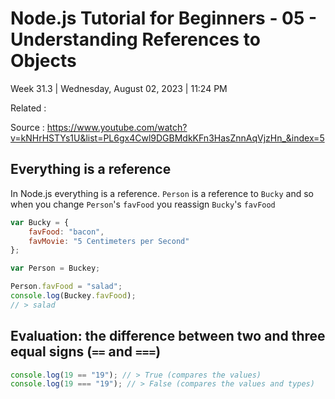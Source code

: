 # Node.js Tutorial for Beginners - 05 - Understanding References to Objects

Week 31.3 | Wednesday, August 02, 2023 | 11:24 PM

Related : 

Source : https://www.youtube.com/watch?v=kNHrHSTYs1U&list=PL6gx4Cwl9DGBMdkKFn3HasZnnAqVjzHn_&index=5

## Everything is a reference

In Node.js everything is a reference. `Person` is a reference to `Bucky` and so when you change
`Person`'s `favFood` you reassign `Bucky`'s `favFood`

```js
var Bucky = {
    favFood: "bacon",
    favMovie: "5 Centimeters per Second"
};

var Person = Buckey;

Person.favFood = "salad";
console.log(Buckey.favFood);
// > salad
```

## Evaluation: the difference between two and three equal signs (`==` and `===`)

```js
console.log(19 == "19"); // > True (compares the values)
console.log(19 === "19"); // > False (compares the values and types)
```
